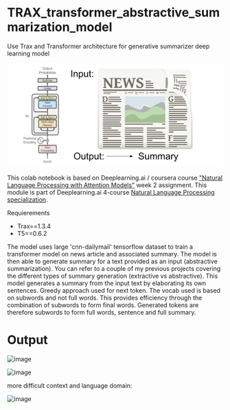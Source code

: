 # TRAX_transformer_abstractive_summarization_model
Use Trax and Transformer architecture for generative summarizer deep learning model

![](asset/transformerNews.png)

This colab notebook is based on Deeplearning.ai / coursera course ["Natural Language Processing with Attention Models"](https://www.coursera.org/learn/attention-models-in-nlp/home/welcome) week 2 assignment. This module is part of Deeplearning.ai 4-course [Natural Language Processing specialization](https://www.coursera.org/specializations/natural-language-processing).

Requierements
- Trax==1.3.4
- T5==0.6.2

The model uses large 'cnn-dailymail' tensorflow dataset to train a transformer model on news article and associated summary. The model is then able to generate summary for a text provided as an input (abstractive summarization). You can refer to a couple of my previous projects covering the different types of summary generation (extractive vs abstractive). This model generates a summary from the input text by elaborating its own sentences. Greedy approach used for next token. The vocab used is based on subwords and not full words. This provides efficiency through the combination of subwords to form final words. Generated tokens are therefore subwords to form full words, sentence and full summary.

# Output

![image](https://user-images.githubusercontent.com/68251051/113907498-b8d92980-97d5-11eb-873e-20d4d3f157bf.png)

![image](https://user-images.githubusercontent.com/68251051/113907913-3735cb80-97d6-11eb-9347-839d4d901e3e.png)

more difficult context and language domain:

![image](https://user-images.githubusercontent.com/68251051/113907623-e1612380-97d5-11eb-8eb0-3700059f28ee.png)

